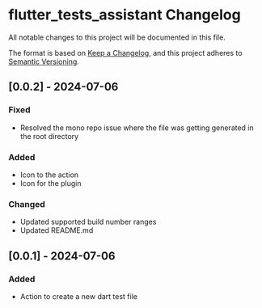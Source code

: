 # flutter_tests_assistant Changelog

All notable changes to this project will be documented in this file.

The format is based on [Keep a Changelog](https://keepachangelog.com/en/1.0.0/),
and this project adheres to [Semantic Versioning](https://semver.org/spec/v2.0.0.html).


## [0.0.2] - 2024-07-06

### Fixed
- Resolved the mono repo issue where the file was getting generated in the root directory

### Added
- Icon to the action
- Icon for the plugin

### Changed
- Updated supported build number ranges
- Updated README.md

## [0.0.1] - 2024-07-06

### Added

- Action to create a new dart test file



